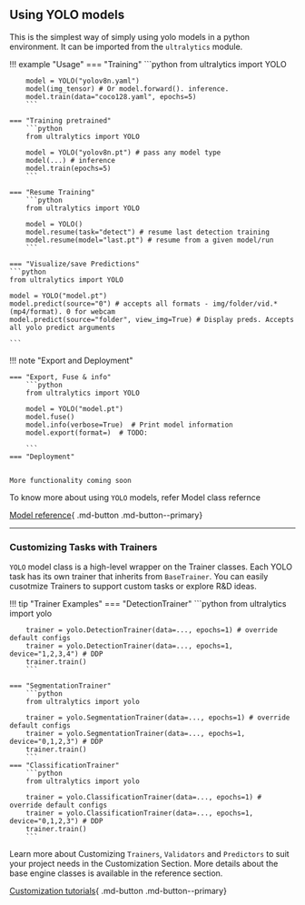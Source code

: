 ## Using YOLO models
This is the simplest way of simply using yolo models in a python environment. It can be imported from the `ultralytics` module.

!!! example "Usage"
    === "Training"
        ```python
        from ultralytics import YOLO

        model = YOLO("yolov8n.yaml")
        model(img_tensor) # Or model.forward(). inference.
        model.train(data="coco128.yaml", epochs=5)
        ```

    === "Training pretrained"
        ```python
        from ultralytics import YOLO

        model = YOLO("yolov8n.pt") # pass any model type
        model(...) # inference
        model.train(epochs=5)
        ```

    === "Resume Training"
        ```python
        from ultralytics import YOLO

        model = YOLO()
        model.resume(task="detect") # resume last detection training
        model.resume(model="last.pt") # resume from a given model/run
        ```
    
    === "Visualize/save Predictions"
    ```python
    from ultralytics import YOLO

    model = YOLO("model.pt")
    model.predict(source="0") # accepts all formats - img/folder/vid.*(mp4/format). 0 for webcam
    model.predict(source="folder", view_img=True) # Display preds. Accepts all yolo predict arguments

    ```

!!! note "Export and Deployment"

    === "Export, Fuse & info" 
        ```python
        from ultralytics import YOLO

        model = YOLO("model.pt")
        model.fuse()  
        model.info(verbose=True)  # Print model information
        model.export(format=)  # TODO: 

        ```
    === "Deployment"


    More functionality coming soon

To know more about using `YOLO` models, refer Model class refernce

[Model reference](reference/model.md){ .md-button .md-button--primary}

---
### Customizing Tasks with Trainers
`YOLO` model class is a high-level wrapper on the Trainer classes. Each YOLO task has its own trainer that inherits from `BaseTrainer`. 
You can easily cusotmize Trainers to support custom tasks or explore R&D ideas.

!!! tip "Trainer Examples"
    === "DetectionTrainer"
        ```python
        from ultralytics import yolo

        trainer = yolo.DetectionTrainer(data=..., epochs=1) # override default configs
        trainer = yolo.DetectionTrainer(data=..., epochs=1, device="1,2,3,4") # DDP
        trainer.train()
        ```

    === "SegmentationTrainer"
        ```python
        from ultralytics import yolo

        trainer = yolo.SegmentationTrainer(data=..., epochs=1) # override default configs
        trainer = yolo.SegmentationTrainer(data=..., epochs=1, device="0,1,2,3") # DDP
        trainer.train()
        ```
    === "ClassificationTrainer"
        ```python
        from ultralytics import yolo

        trainer = yolo.ClassificationTrainer(data=..., epochs=1) # override default configs
        trainer = yolo.ClassificationTrainer(data=..., epochs=1, device="0,1,2,3") # DDP
        trainer.train()
        ```

Learn more about Customizing `Trainers`, `Validators` and `Predictors` to suit your project needs in the Customization Section. More details about the base engine classes is available in the reference section.

[Customization tutorials](#){ .md-button .md-button--primary}
